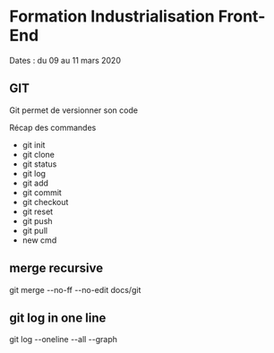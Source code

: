 # Formation Industrialisation Front-End

Dates : du 09 au 11 mars 2020

## GIT

Git permet de versionner son code

Récap des commandes

* git init
* git clone
* git status
* git log
* git add
* git commit
* git checkout
* git reset
* git push
* git pull
* new cmd
## merge recursive
git merge --no-ff --no-edit docs/git
## git log in one line
git log --oneline --all --graph
